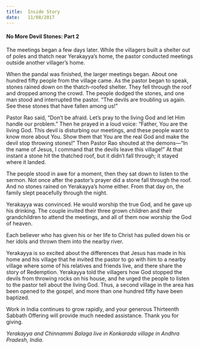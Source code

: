 ```yaml
---
title:  Inside Story
date:   11/08/2017
---
```


#### No More Devil Stones: Part 2

The meetings began a few days later. While the villagers built a shelter out of poles and thatch near Yerakayya’s home, the pastor conducted meetings outside another villager’s home.

When the pandal was finished, the larger meetings began. About one hundred fifty people from the village came. As the pastor began to speak, stones rained down on the thatch-roofed shelter. They fell through the roof and dropped among the crowd. The people dodged the stones, and one man stood and interrupted the pastor. “The devils are troubling us again. See these stones that have fallen among us!”

Pastor Rao said, “Don’t be afraid. Let’s pray to the living God and let Him handle our problem.” Then he prayed in a loud voice: “Father, You are the living God. This devil is disturbing our meetings, and these people want to know more about You. Show them that You are the real God and make the devil stop throwing stones!” Then Pastor Rao shouted at the demons—“In the name of Jesus, I command that the devils leave this village!” At that instant a stone hit the thatched roof, but it didn’t fall through; it stayed where it landed.

The people stood in awe for a moment, then they sat down to listen to the sermon. Not once after the pastor’s prayer did a stone fall through the roof. And no stones rained on Yerakayya’s home either. From that day on, the family slept peacefully through the night.

Yerakayya was convinced. He would worship the true God, and he gave up his drinking. The couple invited their three grown children and their grandchildren to attend the meetings, and all of them now worship the God of heaven.

Each believer who has given his or her life to Christ has pulled down his or her idols and thrown them into the nearby river.

Yerakayya is so excited about the differences that Jesus has made in his home and his village that he invited the pastor to go with him to a nearby village where some of his relatives and friends live, and there share the story of Redemption. Yerakayya told the villagers how God stopped the devils from throwing rocks on his house, and he urged the people to listen to the pastor tell about the living God. Thus, a second village in the area has been opened to the gospel, and more than one hundred fifty have been baptized.

Work in India continues to grow rapidly, and your generous Thirteenth Sabbath Offering will provide much needed assistance. Thank you for giving.

_Yerakayya and Chinnammi Balaga live in Konkarada village in Andhra Pradesh, India._
